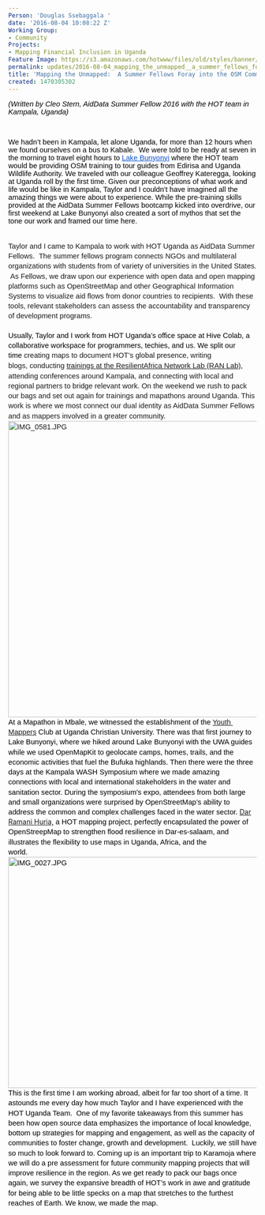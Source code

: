 ```yaml
---
Person: 'Douglas Ssebaggala '
date: '2016-08-04 10:08:22 Z'
Working Group:
- Community
Projects:
- Mapping Financial Inclusion in Uganda
Feature Image: https://s3.amazonaws.com/hotwww/files/old/styles/banner/public/Gorilla+hi.png
permalink: updates/2016-08-04_mapping_the_unmapped__a_summer_fellows_foray_into_the_osm_community
title: 'Mapping the Unmapped:  A Summer Fellows Foray into the OSM Community'
created: 1470305302
---
```

<p><em><span style="font-size: 14.6667px; font-family: Arial; color: #000000; font-weight: 400; font-variant: normal; text-decoration: none; vertical-align: baseline; white-space: pre-wrap; background-color: transparent;">(Written by Cleo Stern, AidData Summer Fellow 2016 with the HOT team in Kampala, Uganda)</span></em></p><p>&nbsp;</p><p><span id="docs-internal-guid-a46359a6-54ea-9cd4-024d-c7a26f143d8a" style="font-weight: normal;"></span><span style="font-size: 14.666666666666666px; font-family: Arial; color: #000000; background-color: transparent; font-weight: 400; font-style: normal; font-variant: normal; text-decoration: none; vertical-align: baseline; white-space: pre-wrap;">We hadn’t been in Kampala, let alone Uganda, for more than 12 hours when we found ourselves on a bus to Kabale. &nbsp;We were told to be ready at seven in the morning to travel eight hours to </span><a href="http://gorillahighlands.com/in-great-company-mapping-is-fun/" target="_blank"><span style="font-size: 14.666666666666666px; font-family: Arial; color: #1155cc; background-color: transparent; font-weight: 400; font-style: normal; font-variant: normal; text-decoration: underline; vertical-align: baseline; white-space: pre-wrap;">Lake Bunyonyi</span></a><span style="font-size: 14.666666666666666px; font-family: Arial; color: #000000; background-color: transparent; font-weight: 400; font-style: normal; font-variant: normal; text-decoration: none; vertical-align: baseline; white-space: pre-wrap;"> where the HOT team would be providing OSM training to tour guides from Edirisa and Uganda Wildlife Authority. We traveled with our colleague Geoffrey Kateregga, looking at Uganda roll by the first time. Given our preconceptions of what work and life would be like in Kampala, Taylor and I couldn’t have imagined all the amazing things we were about to experience. While the pre-training skills provided at the AidData Summer Fellows bootcamp kicked into overdrive, our first weekend at Lake Bunyonyi also created a sort of mythos that set the tone our work and framed our time here.</span></p><p style="line-height: 1.38; margin-top: 0pt; margin-bottom: 0pt;" dir="ltr">&nbsp;&nbsp;</p><p style="line-height: 1.38; margin-top: 0pt; margin-bottom: 0pt;" dir="ltr"><span style="font-size: 14.6667px; font-family: Arial; font-weight: 400; font-style: normal; font-variant: normal; white-space: pre-wrap; background-color: transparent;">Taylor and I came to Kampala to work with HOT Uganda as AidData Summer Fellows. &nbsp;The summer fellows program connects NGOs and multilateral organizations with students from of variety of universities in the United States. &nbsp;As Fellows, we draw upon our experience with open data and open mapping platforms such as OpenStreetMap and other Geographical Information Systems to visualize aid flows from donor countries to recipients. &nbsp;With these tools, relevant stakeholders can assess the accountability and transparency of development programs.</span></p><p style="line-height: 1.38; margin-top: 0pt; margin-bottom: 0pt;" dir="ltr">&nbsp;&nbsp;</p><p style="line-height: 1.38; margin-top: 0pt; margin-bottom: 0pt;" dir="ltr"><span style="font-size: 14.666666666666666px; font-family: Arial; color: #000000; background-color: transparent; font-weight: 400; font-style: normal; font-variant: normal; text-decoration: none; vertical-align: baseline; white-space: pre-wrap;">Usually, Taylor and I work from HOT Uganda’s office space at Hive Colab, a collaborative workspace for programmers, techies, and us. We split our time&nbsp;</span><span style="font-family: Arial; font-size: 14.6667px; font-style: normal; font-variant: normal; font-weight: normal; line-height: 20.24px; white-space: pre-wrap;">creating maps to document HOT’s global presence, </span><span style="font-style: normal; font-variant: normal; font-weight: 400; font-size: 14.6667px; font-family: Arial; white-space: pre-wrap; background-color: transparent;">writing blogs,&nbsp;conducting <a href="http://www.ranlab.org/ran-hosts-the-3rd-annual-hackathon-on-climate-change-in-collaboration-with-aiddata-and-nita-uganda" target="_blank">trainings </a></span><span style="font-style: normal; font-variant: normal; font-weight: 400; line-height: 21px; font-size: 14.6667px; font-family: Arial; white-space: pre-wrap; background-color: transparent;"><a href="http://www.ranlab.org/ran-hosts-the-3rd-annual-hackathon-on-climate-change-in-collaboration-with-aiddata-and-nita-uganda" target="_blank">at the ResilientAfrica Network Lab (RAN Lab)</a>, </span><span style="font-style: normal; font-variant: normal; font-weight: 400; font-size: 14.6667px; font-family: Arial; white-space: pre-wrap; background-color: transparent;">attending conferences around Kampala, and connecting with local and regional partners to bridge relevant work. </span><span style="font-style: normal; font-variant: normal; font-weight: 400; font-size: 14.6667px; font-family: Arial; white-space: pre-wrap; background-color: transparent;">On the weekend we rush to pack our bags and set out again for trainings and mapathons around Uganda. This work is where we most connect our dual identity as AidData Summer Fellows and as mappers involved in a greater community.</span></p><p style="line-height: 1.38; margin-top: 0pt; margin-bottom: 0pt;" dir="ltr"><span style="font-style: normal; font-variant: normal; font-weight: 400; font-size: 14.6667px; font-family: Arial; white-space: pre-wrap; background-color: transparent;"><img style="border-style: none; border-width: initial; transform: rotate(0rad);" src="https://lh3.googleusercontent.com/pa5Me5IwV5kgd7EqPiD8XODgr-p0-osgyE7A_H-Q-Jzuxgxy5znx5-g1ZaTHIIH9xc2YQk1Xz0g58U2u87YcOcANuiyt-z_6SYluWOj-bXmYxUWxlfoWu1atgG5ltarF1n27Sh9i" alt="IMG_0581.JPG" width="624" height="600"></span></p><p style="line-height: 1.38; margin-top: 0pt; margin-bottom: 0pt;" dir="ltr"><span style="font-size: 14.666666666666666px; font-family: Arial; color: #000000; background-color: transparent; font-weight: 400; font-style: normal; font-variant: normal; text-decoration: none; vertical-align: baseline; white-space: pre-wrap;">At a Mapathon in Mbale</span><span style="font-size: 14.666666666666666px; font-family: Arial; color: #000000; background-color: transparent; font-weight: 400; font-style: normal; font-variant: normal; text-decoration: none; vertical-align: baseline; white-space: pre-wrap;">, we witnessed the establishment of the <a href="https://hotosm.org/partner/youth_mappers" target="_blank">Youth Mappers</a> Club at Uganda Christian University. There was that first journey to Lake Bunyonyi, where we hiked around Lake Bunyonyi with the UWA guides while we used OpenMapKit to geolocate camps, homes, trails, and the economic activities that fuel the Bufuka highlands. Then there were the three days at the Kampala WASH Symposium where we made amazing connections with local and international stakeholders in the water and sanitation sector. During the symposium’s expo, attendees from both large and small organizations were surprised by OpenStreetMap’s ability to address the common and complex challenges faced in the water sector. </span><a href="http://ramanihuria.org/" target="_blank">Dar Ramani Huria,</a><span style="font-size: 14.666666666666666px; font-family: Arial; color: #000000; background-color: transparent; font-weight: 400; font-style: normal; font-variant: normal; text-decoration: none; vertical-align: baseline; white-space: pre-wrap;"> a HOT mapping project, perfectly encapsulated the power of OpenStreepMap to strengthen flood resilience in Dar-es-salaam, and illustrates the flexibility to use maps in Uganda, Africa, and the </span></p><p style="line-height: 1.38; margin-top: 0pt; margin-bottom: 0pt;" dir="ltr"><span style="font-size: 14.666666666666666px; font-family: Arial; color: #000000; background-color: transparent; font-weight: 400; font-style: normal; font-variant: normal; text-decoration: none; vertical-align: baseline; white-space: pre-wrap;">world.</span></p><p style="line-height: 1.38; margin-top: 0pt; margin-bottom: 0pt;" dir="ltr"><span style="font-size: 14.666666666666666px; font-family: Arial; color: #000000; background-color: transparent; font-weight: 400; font-style: normal; font-variant: normal; text-decoration: none; vertical-align: baseline; white-space: pre-wrap;"><span id="docs-internal-guid-a46359a6-54fc-3ce7-9e25-02930678ac36" style="font-weight: normal;"><span style="font-size: 14.6667px; font-family: Arial; font-weight: 400; font-style: normal; font-variant: normal; background-color: transparent;"><img style="border-style: none; border-width: initial; transform: rotate(0rad);" src="https://lh5.googleusercontent.com/z_lzocNkku6GR0uvPUwGTt6Hge_NG8ln3td7sedDDRTyxyOWWdRMCgy-nlB4obijoaHZIhoLowF-idF1pGIp1uVxsxU4bodNCOiozeXggOXz1WOMMzSePeHpxZ-qcJAUX6tYBTOX" alt="IMG_0027.JPG" width="624" height="468"></span></span></span></p><p style="line-height: 1.38; margin-top: 0pt; margin-bottom: 0pt;" dir="ltr"><span style="font-size: 14.666666666666666px; font-family: Arial; color: #000000; background-color: transparent; font-weight: 400; font-style: normal; font-variant: normal; text-decoration: none; vertical-align: baseline; white-space: pre-wrap;">This is the first time I am working abroad, albeit for far too short of a time. It astounds me every day how much Taylor and I have experienced with the HOT Uganda Team. &nbsp;One of my favorite takeaways from this summer has been how open source data emphasizes the importance of local knowledge, bottom up strategies for mapping and engagement, as well as the capacity of communities to foster change, growth and development. &nbsp;Luckily, we still have so much to look forward to. Coming up is an important trip to Karamoja where we will do a pre assessment for future community mapping projects that will improve resilience in the region. As we get ready to pack our bags once again, we survey the expansive breadth of HOT’s work in awe and gratitude for being able to be little specks on a map that stretches to the furthest reaches of Earth. We know, we made the map.</span></p>
